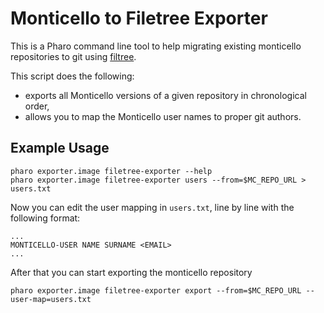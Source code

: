Monticello to Filetree Exporter
===============================

This is a Pharo command line tool to help migrating existing monticello repositories to git using [filtree](https://github.com/dalehenrich/filetree).

This script does the following:
- exports all Monticello versions of a given repository in chronological order,
- allows you to map the Monticello user names to proper git authors.


## Example Usage

~~~
pharo exporter.image filetree-exporter --help
pharo exporter.image filetree-exporter users --from=$MC_REPO_URL > users.txt
~~~

Now you can edit the user mapping in `users.txt`, line by line with the following format:
~~~
...
MONTICELLO-USER NAME SURNAME <EMAIL>
...
~~~

After that you can start exporting the monticello repository

~~~
pharo exporter.image filetree-exporter export --from=$MC_REPO_URL --user-map=users.txt
~~~


